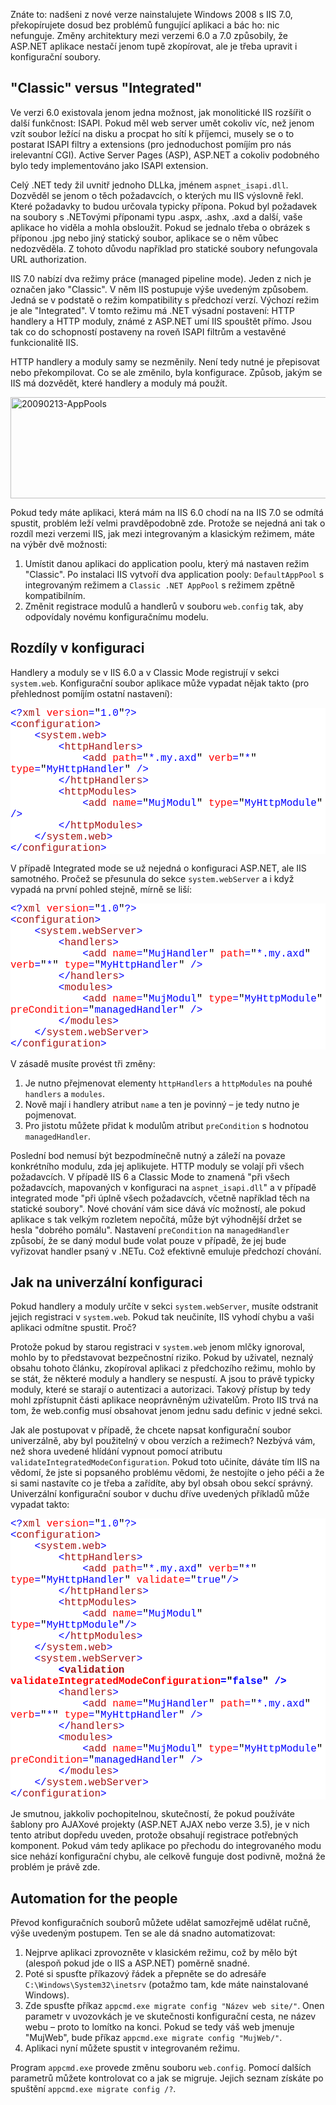 <!-- dcterms:identifier = aspnetcz#222 -->
<!-- dcterms:title = Upgrade ASP.NET aplikací z IIS 6 na IIS 7 -->
<!-- dcterms:abstract = Nadšeni z nové verze nainstalujete IIS 7, překopírujete dokonale funkční aplikaci... a ono to nechodí. Podíváme se, jak z toho ven. -->
<!-- np9:categoryId = 4 -->
<!-- x4w:category = IT -->
<!-- np9:authorId = 1 -->
<!-- np9:authorEmail = michal.valasek@altairis.cz -->
<!-- dcterms:creator = Michal Altair Valášek -->
<!-- dcterms:created = 2009-02-16T00:39:00+01:00 -->
<!-- dcterms:dateAccepted = 2009-02-16T00:39:00+01:00 -->

<p>Znáte to: nadšeni z nové verze nainstalujete Windows 2008 s IIS 7.0, překopírujete dosud bez problémů fungující aplikaci a bác ho: nic nefunguje. Změny architektury mezi verzemi 6.0 a 7.0 způsobily, že ASP.NET aplikace nestačí jenom tupě zkopírovat, ale je třeba upravit i konfigurační soubory.</p>  <h2>&quot;Classic&quot; versus &quot;Integrated&quot;</h2>  <p>Ve verzi 6.0 existovala jenom jedna možnost, jak monolitické IIS rozšířit o další funkčnost: ISAPI. Pokud měl web server umět cokoliv víc, než jenom vzít soubor ležící na disku a procpat ho sítí k příjemci, musely se o to postarat ISAPI filtry a extensions (pro jednoduchost pomíjím pro nás irelevantní CGI). Active Server Pages (ASP), ASP.NET a cokoliv podobného bylo tedy implementováno jako ISAPI extension. </p>  <p>Celý .NET tedy žil uvnitř jednoho DLLka, jménem <code>aspnet_isapi.dll</code>. Dozvěděl se jenom o těch požadavcích, o kterých mu IIS výslovně řekl. Které požadavky to budou určovala typicky přípona. Pokud byl požadavek na soubory s .NETovými příponami typu .aspx, .ashx, .axd a další, vaše aplikace ho viděla a mohla obsloužit. Pokud se jednalo třeba o obrázek s příponou .jpg nebo jiný statický soubor, aplikace se o něm vůbec nedozvěděla. Z tohoto důvodu například pro statické soubory nefungovala URL authorization.</p>  <p>IIS 7.0 nabízí dva režimy práce (managed pipeline mode). Jeden z nich je označen jako &quot;Classic&quot;. V něm IIS postupuje výše uvedeným způsobem. Jedná se v podstatě o režim kompatibility s předchozí verzí. Výchozí režim je ale &quot;Integrated&quot;. V tomto režimu má .NET výsadní postavení: HTTP handlery a HTTP moduly, známé z ASP.NET umí IIS spouštět přímo. Jsou tak co do schopností postaveny na roveň ISAPI filtrům a vestavěné funkcionalitě IIS.</p>  <p>HTTP handlery a moduly samy se nezměnily. Není tedy nutné je přepisovat nebo překompilovat. Co se ale změnilo, byla konfigurace. Způsob, jakým se IIS má dozvědět, které handlery a moduly má použít.</p>  <p><img style="border-right-width: 0px; display: block; float: none; border-top-width: 0px; border-bottom-width: 0px; margin-left: auto; border-left-width: 0px; margin-right: auto" title="20090213-AppPools" border="0" alt="20090213-AppPools" src="https://www.cdn.altairis.cz/Blog/2009/20090213-20090213-AppPools_3.png" width="669" height="162"> </p>  <p>Pokud tedy máte aplikaci, která mám na IIS 6.0 chodí na na IIS 7.0 se odmítá spustit, problém leží velmi pravděpodobně zde. Protože se nejedná ani tak o rozdíl mezi verzemi IIS, jak mezi integrovaným a klasickým režimem, máte na výběr dvě možnosti:</p>  <ol>   <li>Umístit danou aplikaci do application poolu, který má nastaven režim &quot;Classic&quot;. Po instalaci IIS vytvoří dva application pooly: <code>DefaultAppPool</code> s integrovaným režimem a <code>Classic .NET AppPool</code> s režimem zpětně kompatibilním. </li>    <li>Změnit registrace modulů a handlerů v souboru <code>web.config</code> tak, aby odpovídaly novému konfiguračnímu modelu. </li> </ol>  <h2>Rozdíly v konfiguraci</h2>  <p>Handlery a moduly se v IIS 6.0 a v Classic Mode registrují v sekci <code>system.web</code>. Konfigurační soubor aplikace může vypadat nějak takto (pro přehlednost pomíjím ostatní nastavení):</p>  <div style="font-family: consolas, courier new; background: white; color: black; font-size: 12pt">   <p style="margin: 0px"><span style="color: blue">&lt;?</span><span style="color: #a31515">xml</span><span style="color: blue"> </span><span style="color: red">version</span><span style="color: blue">=</span>&quot;<span style="color: blue">1.0</span>&quot;<span style="color: blue">?&gt;</span></p>    <p style="margin: 0px"><span style="color: blue">&lt;</span><span style="color: #a31515">configuration</span><span style="color: blue">&gt;</span></p>    <p style="margin: 0px"><span style="color: blue">&#160;&#160;&#160; &lt;</span><span style="color: #a31515">system.web</span><span style="color: blue">&gt;</span></p>    <p style="margin: 0px"><span style="color: blue">&#160;&#160;&#160;&#160;&#160;&#160;&#160; &lt;</span><span style="color: #a31515">httpHandlers</span><span style="color: blue">&gt;</span></p>    <p style="margin: 0px"><span style="color: blue">&#160;&#160;&#160;&#160;&#160;&#160;&#160;&#160;&#160;&#160;&#160; &lt;</span><span style="color: #a31515">add</span><span style="color: blue"> </span><span style="color: red">path</span><span style="color: blue">=</span>&quot;<span style="color: blue">*.my.axd</span>&quot;<span style="color: blue"> </span><span style="color: red">verb</span><span style="color: blue">=</span>&quot;<span style="color: blue">*</span>&quot;<span style="color: blue"> </span><span style="color: red">type</span><span style="color: blue">=</span>&quot;<span style="color: blue">MyHttpHandler</span>&quot;<span style="color: blue"> </span><span style="color: blue">/&gt;</span></p>    <p style="margin: 0px"><span style="color: blue">&#160;&#160;&#160;&#160;&#160;&#160;&#160; &lt;/</span><span style="color: #a31515">httpHandlers</span><span style="color: blue">&gt;</span></p>    <p style="margin: 0px"><span style="color: blue">&#160;&#160;&#160;&#160;&#160;&#160;&#160; &lt;</span><span style="color: #a31515">httpModules</span><span style="color: blue">&gt;</span></p>    <p style="margin: 0px"><span style="color: blue">&#160;&#160;&#160;&#160;&#160;&#160;&#160;&#160;&#160;&#160;&#160; &lt;</span><span style="color: #a31515">add</span><span style="color: blue"> </span><span style="color: red">name</span><span style="color: blue">=</span>&quot;<span style="color: blue">MujModul</span>&quot;<span style="color: blue"> </span><span style="color: red">type</span><span style="color: blue">=</span>&quot;<span style="color: blue">MyHttpModule</span>&quot; <span style="color: blue">/&gt;</span></p>    <p style="margin: 0px"><span style="color: blue">&#160;&#160;&#160;&#160;&#160;&#160;&#160; &lt;/</span><span style="color: #a31515">httpModules</span><span style="color: blue">&gt;</span></p>    <p style="margin: 0px"><span style="color: blue">&#160;&#160;&#160; &lt;/</span><span style="color: #a31515">system.web</span><span style="color: blue">&gt;</span></p>    <p style="margin: 0px"><span style="color: blue">&lt;/</span><span style="color: #a31515">configuration</span><span style="color: blue">&gt;</span></p> </div>  <p>V případě Integrated mode se už nejedná o konfiguraci ASP.NET, ale IIS samotného. Pročež se přesunula do sekce <code>system.webServer</code> a i když vypadá na první pohled stejně, mírně se liší:</p>  <div style="font-family: consolas, courier new; background: white; color: black; font-size: 12pt">   <p style="margin: 0px"><span style="color: blue">&lt;?</span><span style="color: #a31515">xml</span><span style="color: blue"> </span><span style="color: red">version</span><span style="color: blue">=</span>&quot;<span style="color: blue">1.0</span>&quot;<span style="color: blue">?&gt;</span></p>    <p style="margin: 0px"><span style="color: blue">&lt;</span><span style="color: #a31515">configuration</span><span style="color: blue">&gt;</span></p>    <p style="margin: 0px"><span style="color: blue">&#160;&#160;&#160; &lt;</span><span style="color: #a31515">system.webServer</span><span style="color: blue">&gt;</span></p>    <p style="margin: 0px"><span style="color: blue">&#160;&#160;&#160;&#160;&#160;&#160;&#160; &lt;</span><span style="color: #a31515">handlers</span><span style="color: blue">&gt;</span></p>    <p style="margin: 0px"><span style="color: blue">&#160;&#160;&#160;&#160;&#160;&#160;&#160;&#160;&#160;&#160;&#160; &lt;</span><span style="color: #a31515">add</span><span style="color: blue"> </span><span style="color: red">name</span><span style="color: blue">=</span>&quot;<span style="color: blue">MujHandler</span>&quot;<span style="color: blue"> </span><span style="color: red">path</span><span style="color: blue">=</span>&quot;<span style="color: blue">*.my.axd</span>&quot;<span style="color: blue"> </span><span style="color: red">verb</span><span style="color: blue">=</span>&quot;<span style="color: blue">*</span>&quot;<span style="color: blue"> </span><span style="color: red">type</span><span style="color: blue">=</span>&quot;<span style="color: blue">MyHttpHandler</span>&quot;<span style="color: blue"> /&gt;</span></p>    <p style="margin: 0px"><span style="color: blue">&#160;&#160;&#160;&#160;&#160;&#160;&#160; &lt;/</span><span style="color: #a31515">handlers</span><span style="color: blue">&gt;</span></p>    <p style="margin: 0px"><span style="color: blue">&#160;&#160;&#160;&#160;&#160;&#160;&#160; &lt;</span><span style="color: #a31515">modules</span><span style="color: blue">&gt;</span></p>    <p style="margin: 0px"><span style="color: blue">&#160;&#160;&#160;&#160;&#160;&#160;&#160;&#160;&#160;&#160;&#160; &lt;</span><span style="color: #a31515">add</span><span style="color: blue"> </span><span style="color: red">name</span><span style="color: blue">=</span>&quot;<span style="color: blue">MujModul</span>&quot;<span style="color: blue"> </span><span style="color: red">type</span><span style="color: blue">=</span>&quot;<span style="color: blue">MyHttpModule</span>&quot;<span style="color: blue"> </span><span style="color: red">preCondition</span><span style="color: blue">=</span>&quot;<span style="color: blue">managedHandler</span>&quot;<span style="color: blue"> /&gt;</span></p>    <p style="margin: 0px"><span style="color: blue">&#160;&#160;&#160;&#160;&#160;&#160;&#160; &lt;/</span><span style="color: #a31515">modules</span><span style="color: blue">&gt;</span></p>    <p style="margin: 0px"><span style="color: blue">&#160;&#160;&#160; &lt;/</span><span style="color: #a31515">system.webServer</span><span style="color: blue">&gt;</span></p>    <p style="margin: 0px"><span style="color: blue">&lt;/</span><span style="color: #a31515">configuration</span><span style="color: blue">&gt;</span></p> </div>  <p>V zásadě musíte provést tři změny:</p>  <ol>   <li>Je nutno přejmenovat elementy <code>httpHandlers</code> a <code>httpModules</code> na pouhé <code>handlers</code> a <code>modules</code>. </li>    <li>Nově mají i handlery atribut <code>name</code> a ten je povinný – je tedy nutno je pojmenovat. </li>    <li>Pro jistotu můžete přidat k modulům atribut <code>preCondition</code> s hodnotou <code>managedHandler</code>. </li> </ol>  <p>Poslední bod nemusí být bezpodmínečně nutný a záleží na povaze konkrétního modulu, zda jej aplikujete. HTTP moduly se volají při všech požadavcích. V případě IIS 6 a Classic Mode to znamená &quot;při všech požadavcích, mapovaných v konfiguraci na <code>aspnet_isapi.dll</code>&quot; a v případě integrated mode &quot;při úplně všech požadavcích, včetně například těch na statické soubory&quot;. Nové chování vám sice dává víc možností, ale pokud aplikace s tak velkým rozletem nepočítá, může být výhodnější držet se hesla &quot;dobrého pomálu&quot;. Nastavení <code>preCondition</code> na <code>managedHandler</code> způsobí, že se daný modul bude volat pouze v případě, že jej bude vyřizovat handler psaný v .NETu. Což efektivně emuluje předchozí chování.</p>  <h2>Jak na univerzální konfiguraci</h2>  <p>Pokud handlery a moduly určíte v sekci <code>system.webServer</code>, musíte odstranit jejich registraci v <code>system.web</code>. Pokud tak neučiníte, IIS vyhodí chybu a vaši aplikaci odmítne spustit. Proč?</p>  <p>Protože pokud by starou registraci v <code>system.web</code> jenom mlčky ignoroval, mohlo by to představovat bezpečnostní riziko. Pokud by uživatel, neznalý obsahu tohoto článku, zkopíroval aplikaci z předchozího režimu, mohlo by se stát, že některé moduly a handlery se nespustí. A jsou to právě typicky moduly, které se starají o autentizaci a autorizaci. Takový přístup by tedy mohl zpřístupnit části aplikace neoprávněným uživatelům. Proto IIS trvá na tom, že web.config musí obsahovat jenom jednu sadu definic v jedné sekci.</p>  <p>Jak ale postupovat v případě, že chcete napsat konfigurační soubor univerzálně, aby byl použitelný v obou verzích a režimech? Nezbývá vám, než shora uvedené hlídání vypnout pomocí atributu <code>validateIntegratedModeConfiguration</code>. Pokud toto učiníte, dáváte tím IIS na vědomí, že jste si popsaného problému vědomi, že nestojíte o jeho péči a že si sami nastavíte co je třeba a zařídíte, aby byl obsah obou sekcí správný. Univerzální konfigurační soubor v duchu dříve uvedených příkladů může vypadat takto:</p>  <div style="font-family: consolas, courier new; background: white; color: black; font-size: 12pt">   <p style="margin: 0px"><span style="color: blue">&lt;?</span><span style="color: #a31515">xml</span><span style="color: blue"> </span><span style="color: red">version</span><span style="color: blue">=</span>&quot;<span style="color: blue">1.0</span>&quot;<span style="color: blue">?&gt;</span></p>    <p style="margin: 0px"><span style="color: blue">&lt;</span><span style="color: #a31515">configuration</span><span style="color: blue">&gt;</span></p>    <p style="margin: 0px"><span style="color: blue">&#160;&#160;&#160; &lt;</span><span style="color: #a31515">system.web</span><span style="color: blue">&gt;</span></p>    <p style="margin: 0px"><span style="color: blue">&#160;&#160;&#160;&#160;&#160;&#160;&#160; &lt;</span><span style="color: #a31515">httpHandlers</span><span style="color: blue">&gt;</span></p>    <p style="margin: 0px"><span style="color: blue">&#160;&#160;&#160;&#160;&#160;&#160;&#160;&#160;&#160;&#160;&#160; &lt;</span><span style="color: #a31515">add</span><span style="color: blue"> </span><span style="color: red">path</span><span style="color: blue">=</span>&quot;<span style="color: blue">*.my.axd</span>&quot;<span style="color: blue"> </span><span style="color: red">verb</span><span style="color: blue">=</span>&quot;<span style="color: blue">*</span>&quot;<span style="color: blue"> </span><span style="color: red">type</span><span style="color: blue">=</span>&quot;<span style="color: blue">MyHttpHandler</span>&quot;<span style="color: blue"> </span><span style="color: red">validate</span><span style="color: blue">=</span>&quot;<span style="color: blue">true</span>&quot;<span style="color: blue">/&gt;</span></p>    <p style="margin: 0px"><span style="color: blue">&#160;&#160;&#160;&#160;&#160;&#160;&#160; &lt;/</span><span style="color: #a31515">httpHandlers</span><span style="color: blue">&gt;</span></p>    <p style="margin: 0px"><span style="color: blue">&#160;&#160;&#160;&#160;&#160;&#160;&#160; &lt;</span><span style="color: #a31515">httpModules</span><span style="color: blue">&gt;</span></p>    <p style="margin: 0px"><span style="color: blue">&#160;&#160;&#160;&#160;&#160;&#160;&#160;&#160;&#160;&#160;&#160; &lt;</span><span style="color: #a31515">add</span><span style="color: blue"> </span><span style="color: red">name</span><span style="color: blue">=</span>&quot;<span style="color: blue">MujModul</span>&quot;<span style="color: blue"> </span><span style="color: red">type</span><span style="color: blue">=</span>&quot;<span style="color: blue">MyHttpModule</span>&quot;<span style="color: blue">/&gt;</span></p>    <p style="margin: 0px"><span style="color: blue">&#160;&#160;&#160;&#160;&#160;&#160;&#160; &lt;/</span><span style="color: #a31515">httpModules</span><span style="color: blue">&gt;</span></p>    <p style="margin: 0px"><span style="color: blue">&#160;&#160;&#160; &lt;/</span><span style="color: #a31515">system.web</span><span style="color: blue">&gt;</span></p>    <p style="margin: 0px"><span style="color: blue">&#160;&#160;&#160; &lt;</span><span style="color: #a31515">system.webServer</span><span style="color: blue">&gt;</span></p>    <p style="margin: 0px"><strong><span style="color: blue">&#160;&#160;&#160;&#160;&#160;&#160;&#160; &lt;</span><span style="color: #a31515">validation</span><span style="color: blue"> </span><span style="color: red">validateIntegratedModeConfiguration</span><span style="color: blue">=</span>&quot;<span style="color: blue">false</span>&quot;<span style="color: blue"> /&gt;</span></strong></p>    <p style="margin: 0px"><span style="color: blue">&#160;&#160;&#160;&#160;&#160;&#160;&#160; &lt;</span><span style="color: #a31515">handlers</span><span style="color: blue">&gt;</span></p>    <p style="margin: 0px"><span style="color: blue">&#160;&#160;&#160;&#160;&#160;&#160;&#160;&#160;&#160;&#160;&#160; &lt;</span><span style="color: #a31515">add</span><span style="color: blue"> </span><span style="color: red">name</span><span style="color: blue">=</span>&quot;<span style="color: blue">MujHandler</span>&quot;<span style="color: blue"> </span><span style="color: red">path</span><span style="color: blue">=</span>&quot;<span style="color: blue">*.my.axd</span>&quot;<span style="color: blue"> </span><span style="color: red">verb</span><span style="color: blue">=</span>&quot;<span style="color: blue">*</span>&quot;<span style="color: blue"> </span><span style="color: red">type</span><span style="color: blue">=</span>&quot;<span style="color: blue">MyHttpHandler</span>&quot;<span style="color: blue"> /&gt;</span></p>    <p style="margin: 0px"><span style="color: blue">&#160;&#160;&#160;&#160;&#160;&#160;&#160; &lt;/</span><span style="color: #a31515">handlers</span><span style="color: blue">&gt;</span></p>    <p style="margin: 0px"><span style="color: blue">&#160;&#160;&#160;&#160;&#160;&#160;&#160; &lt;</span><span style="color: #a31515">modules</span><span style="color: blue">&gt;</span></p>    <p style="margin: 0px"><span style="color: blue">&#160;&#160;&#160;&#160;&#160;&#160;&#160;&#160;&#160;&#160;&#160; &lt;</span><span style="color: #a31515">add</span><span style="color: blue"> </span><span style="color: red">name</span><span style="color: blue">=</span>&quot;<span style="color: blue">MujModul</span>&quot;<span style="color: blue"> </span><span style="color: red">type</span><span style="color: blue">=</span>&quot;<span style="color: blue">MyHttpModule</span>&quot;<span style="color: blue"> </span><span style="color: red">preCondition</span><span style="color: blue">=</span>&quot;<span style="color: blue">managedHandler</span>&quot;<span style="color: blue"> /&gt;</span></p>    <p style="margin: 0px"><span style="color: blue">&#160;&#160;&#160;&#160;&#160;&#160;&#160; &lt;/</span><span style="color: #a31515">modules</span><span style="color: blue">&gt;</span></p>    <p style="margin: 0px"><span style="color: blue">&#160;&#160;&#160; &lt;/</span><span style="color: #a31515">system.webServer</span><span style="color: blue">&gt;</span></p>    <p style="margin: 0px"><span style="color: blue">&lt;/</span><span style="color: #a31515">configuration</span><span style="color: blue">&gt;</span></p> </div>  <p>Je smutnou, jakkoliv pochopitelnou, skutečností, že pokud používáte šablony pro AJAXové projekty (ASP.NET AJAX nebo verze 3.5), je v nich tento atribut dopředu uveden, protože obsahují registrace potřebných komponent. Pokud vám tedy aplikace po přechodu do integrovaného modu sice nehází konfigurační chybu, ale celkově funguje dost podivně, možná že problém je právě zde.</p>  <h2>Automation for the people</h2>  <p>Převod konfiguračních souborů můžete udělat samozřejmě udělat ručně, výše uvedeným postupem. Ten se ale dá snadno automatizovat:</p>  <ol>   <li>Nejprve aplikaci zprovozněte v klasickém režimu, což by mělo být (alespoň pokud jde o IIS a ASP.NET) poměrně snadné. </li>    <li>Poté si spusťte příkazový řádek a přepněte se do adresáře <code>C:\Windows\System32\inetsrv</code> (potažmo tam, kde máte nainstalované Windows). </li>    <li>Zde spusťte příkaz <code>appcmd.exe migrate config &quot;Název web site/&quot;</code>. Onen parametr v uvozovkách je ve skutečnosti konfigurační cesta, ne název webu – proto to lomítko na konci. Pokud se tedy váš web jmenuje &quot;MujWeb&quot;, bude příkaz <code>appcmd.exe migrate config &quot;MujWeb/&quot;</code>. </li>    <li>Aplikaci nyní můžete spustit v integrovaném režimu. </li> </ol>  <p>Program <code>appcmd.exe</code> provede změnu souboru <code>web.config</code>. Pomocí dalších parametrů můžete kontrolovat co a jak se migruje. Jejich seznam získáte po spuštění <code>appcmd.exe migrate config /?</code>.</p>